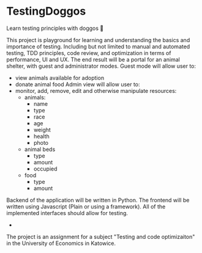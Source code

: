 # TestingDoggos
Learn testing principles with doggos 🐶

This project is playground for learning and understanding the basics and importance of testing.
Including but not limited to manual and automated testing, TDD principles, code review, and optimization in terms of performance, UI and UX.
The end result will be a portal for an animal shelter, with guest and administrator modes.
Guest mode will allow user to:
- view animals available for adoption
- donate animal food
Admin view will allow user to:
- monitor, add, remove, edit and otherwise manipulate resources:
  - animals:
    - name
    - type
    - race
    - age
    - weight
    - health
    - photo
  - animal beds
    - type
    - amount
    - occupied
  - food
    - type
    - amount

Backend of the application will be written in Python. The frontend will be written using Javascript (Plain or using a framework).
All of the implemented interfaces should allow for testing.

-

The project is an assignment for a subject "Testing and code optimizaiton" in the University of Economics in Katowice.
